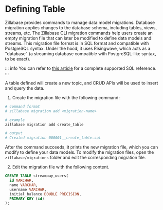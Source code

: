 # Defining Table

Zillabase provides commands to manage data model migrations. Database migration applies changes to the database schema, including tables, views, streams, etc. The Zillabase CLI migration commands help users create an empty migration file that can later be modified to define data models and streams. This migration file format is in SQL format and compatible with PostgreSQL syntax. Under the hood, it uses Risingwave, which acts as a "database" (a streaming database compatible with PostgreSQL-like syntax, to be exact). 

::: info
You can refer to [this article](https://docs.risingwave.com/sql/overview) for a complete supported SQL reference.
:::

A table defined will create a new topic, and CRUD APIs will be used to insert and query the data.

1. Create the migration file with the following command:

```sh
# command format
# zillabase migration add <migration-name>

# example
zillabase migration add create_table

# output
# Created migration 000001__create_table.sql
```

After the command succeeds, it prints the new migration file, which you can modify to define your data models. To modify the migration files, open the `zillabase/migrations` folder and edit the corresponding migration file.

2. Edit the migration file with the following content.

```sql
CREATE TABLE streampay_users(
  id VARCHAR,
  name VARCHAR,
  username VARCHAR,
  initial_balance DOUBLE PRECISION,
  PRIMARY KEY (id)
);
```